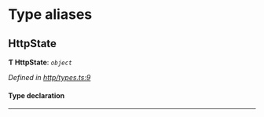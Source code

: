 

# Type aliases

<a id="httpstate"></a>

##  HttpState

**Ƭ HttpState**: *`object`*

*Defined in [http/types.ts:9](https://github.com/polkadot-js/api/blob/7be8d82/packages/rpc-provider/src/http/types.ts#L9)*

#### Type declaration

___

